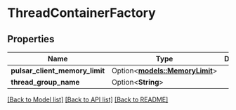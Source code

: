 # ThreadContainerFactory

## Properties

Name | Type | Description | Notes
------------ | ------------- | ------------- | -------------
**pulsar_client_memory_limit** | Option<[**models::MemoryLimit**](MemoryLimit.md)> |  | [optional]
**thread_group_name** | Option<**String**> |  | [optional]

[[Back to Model list]](../README.md#documentation-for-models) [[Back to API list]](../README.md#documentation-for-api-endpoints) [[Back to README]](../README.md)


